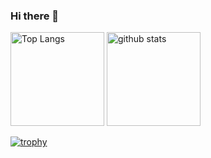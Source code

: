 ### Hi there 👋

<!--
**Fumiya-Matsumoto/Fumiya-Matsumoto** is a ✨ _special_ ✨ repository because its `README.md` (this file) appears on your GitHub profile.

Here are some ideas to get you started:

- 🔭 I’m currently working on ...
- 🌱 I’m currently learning ...
- 👯 I’m looking to collaborate on ...
- 🤔 I’m looking for help with ...
- 💬 Ask me about ...
- 📫 How to reach me: ...
- 😄 Pronouns: ...
- ⚡ Fun fact: ...
-->

<p align="left"> 
  <img alt="Top Langs" height="150px" src="https://github-readme-stats.vercel.app/api/top-langs/?username=Fumiya-Matsumoto&layout=compact&show_icons=true&theme=onedark" />
  <img alt="github stats" height="150px" src="https://github-readme-stats.vercel.app/api?username=Fumiya-Matsumoto&theme=onedark&show_icons=ture" />
</p>

[![trophy](https://github-profile-trophy.vercel.app/?username=Fumiya-Matsumoto&theme=onedark&column=7
)](https://github.com/ryo-ma/github-profile-trophy)


